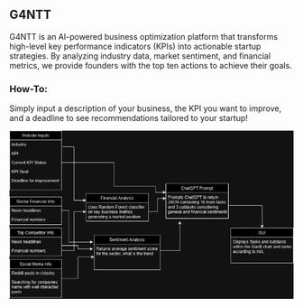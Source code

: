 ## G4NTT

G4NTT is an AI-powered business optimization platform that transforms high-level key performance indicators (KPIs) into actionable startup strategies. By analyzing industry data, market sentiment, and financial metrics, we provide founders with the top ten actions to achieve their goals. 

### How-To:
Simply input a description of your business, the KPI you want to improve, and a deadline to see recommendations tailored to your startup!

![image](G4NTTPipeline.png)
